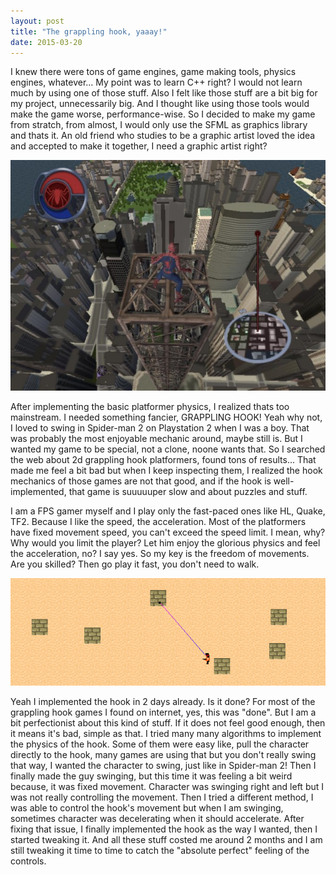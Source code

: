 ```yaml
---
layout: post
title: "The grappling hook, yaaay!"
date: 2015-03-20
---
```


I knew there were tons of game engines, game making tools, physics engines, whatever... My point was to learn C++ right? I would not learn much by using one of those stuff. Also I felt like those stuff are a bit big for my project, unnecessarily big. And I thought like using those tools would make the game worse, performance-wise. So I decided to make my game from stratch, from almost, I would only use the SFML as graphics library and thats it. An old friend who studies to be a graphic artist loved the idea and accepted to make it together, I need a graphic artist right? 

![Free-roaming in New York, Spider-man 2](/assets/img/spider-man-2-city.jpg "Free-roaming in New York, Spider-man 2")

After implementing the basic platformer physics, I realized thats too mainstream. I needed something fancier, GRAPPLING HOOK! Yeah why not, I loved to swing in Spider-man 2 on Playstation 2 when I was a boy. That was probably the most enjoyable mechanic around, maybe still is. But I wanted my game to be special, not a clone, noone wants that. So I searched the web about 2d grappling hook platformers, found tons of results... That made me feel a bit bad but when I keep inspecting them, I realized the hook mechanics of those games are not that good, and if the hook is well-implemented, that game is suuuuuper slow and about puzzles and stuff.

I am a FPS gamer myself and I play only the fast-paced ones like HL, Quake, TF2. Because I like the speed, the acceleration. Most of the platformers have fixed movement speed, you can't exceed the speed limit. I mean, why? Why would you limit the player? Let him enjoy the glorious physics and feel the acceleration, no? I say yes. So my key is the freedom of movements. Are you skilled? Then go play it fast, you don't need to walk. 

![Grappling Hook, 2 days later after starting](/assets/img/2dayslater.png "Grappling Hook, 2 days later after starting")

Yeah I implemented the hook in 2 days already. Is it done? For most of the grappling hook games I found on internet, yes, this was "done". But I am a bit perfectionist about this kind of stuff. If it does not feel good enough, then it means it's bad, simple as that. I tried many many algorithms to implement the physics of the hook. Some of them were easy like, pull the character directly to the hook, many games are using that but you don't really swing that way, I wanted the character to swing, just like in Spider-man 2! Then I finally made the guy swinging, but this time it was feeling a bit weird because, it was fixed movement. Character was swinging right and left but I was not really controlling the movement. Then I tried a different method, I was able to control the hook's movement but when I am swinging, sometimes character was decelerating when it should accelerate. After fixing that issue, I finally implemented the hook as the way I wanted, then I started tweaking it. And all these stuff costed me around 2 months and I am still tweaking it time to time to catch the "absolute perfect" feeling of the controls.